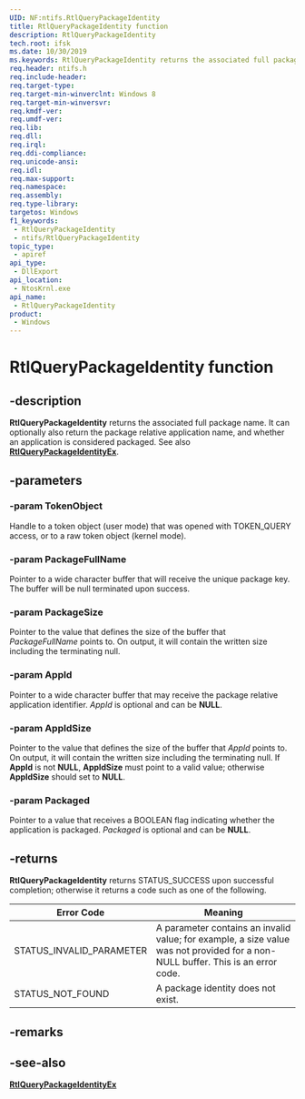 ```yaml
---
UID: NF:ntifs.RtlQueryPackageIdentity
title: RtlQueryPackageIdentity function
description: RtlQueryPackageIdentity
tech.root: ifsk
ms.date: 10/30/2019
ms.keywords: RtlQueryPackageIdentity returns the associated full package name, if any, of a token object. It can optionally also return the package relative application name, and whether an application is considered packaged.
req.header: ntifs.h
req.include-header: 
req.target-type: 
req.target-min-winverclnt: Windows 8
req.target-min-winversvr: 
req.kmdf-ver: 
req.umdf-ver: 
req.lib: 
req.dll: 
req.irql: 
req.ddi-compliance: 
req.unicode-ansi: 
req.idl: 
req.max-support: 
req.namespace: 
req.assembly: 
req.type-library: 
targetos: Windows
f1_keywords:
 - RtlQueryPackageIdentity
 - ntifs/RtlQueryPackageIdentity
topic_type:
 - apiref
api_type:
 - DllExport
api_location:
 - NtosKrnl.exe
api_name:
 - RtlQueryPackageIdentity
product:
 - Windows
---
```


# RtlQueryPackageIdentity function


## -description

**RtlQueryPackageIdentity** returns the associated full package name. It can optionally also return the package relative application name, and whether an application is considered packaged. See also [**RtlQueryPackageIdentityEx**](nf-ntifs-rtlquerypackageidentityex.md).

## -parameters

### -param TokenObject

Handle to a token object (user mode) that was opened with TOKEN_QUERY access, or to a raw token object (kernel mode).

### -param PackageFullName

Pointer to a wide character buffer that will receive the unique package key. The buffer will be null terminated upon success.

### -param PackageSize

Pointer to the value that defines the size of the buffer that *PackageFullName* points to. On output, it will contain the written size including the terminating null.

### -param AppId

Pointer to a wide character buffer that may receive the package relative application identifier. *AppId* is optional and can be **NULL**.

### -param AppIdSize

Pointer to the value that defines the size of the buffer that *AppId* points to. On output, it will contain the written size including the terminating null. If **AppId** is not **NULL**, **AppIdSize** must point to a valid value; otherwise **AppIdSize** should set to **NULL**.

### -param Packaged

Pointer to a value that receives a BOOLEAN flag indicating whether the application is packaged. *Packaged* is optional and can be **NULL**.

## -returns

**RtlQueryPackageIdentity** returns STATUS_SUCCESS upon successful completion; otherwise it returns a code such as one of the following.

| Error Code | Meaning |
| ---------- | ------- |
| STATUS_INVALID_PARAMETER | A parameter contains an invalid value; for example, a size value was not provided for a non-NULL buffer. This is an error code. |
| STATUS_NOT_FOUND | A package identity does not exist. |

## -remarks

## -see-also

[**RtlQueryPackageIdentityEx**](nf-ntifs-rtlquerypackageidentityex.md)

